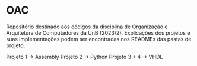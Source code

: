 # OAC
Repositório destinado aos códigos da disciplina de Organização e Arquitetura de Computadores da UnB (2023/2). Explicações dos projetos e suas implementações podem ser encontradas nos READMEs das pastas de projeto.

Projeto 1 -> Assembly
Projeto 2 -> Python
Projeto 3 + 4 -> VHDL
